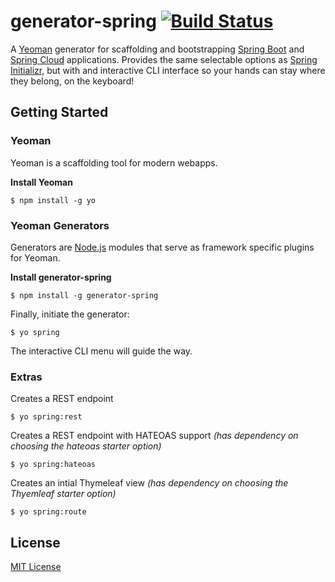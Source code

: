 # generator-spring [![Build Status](https://secure.travis-ci.org/tomaslin/generator-spring.png?branch=master)](https://travis-ci.org/tomaslin/generator-spring)

A [Yeoman](http://yeoman.io) generator for scaffolding and bootstrapping [Spring Boot](http://projects.spring.io/spring-boot/) and [Spring Cloud](http://projects.spring.io/spring-cloud/) applications. Provides the same selectable options as [Spring Initializr](http://start.spring.io), but with and interactive CLI interface so your hands can stay where they belong, on the keyboard!


## Getting Started

### Yeoman

Yeoman is a scaffolding tool for modern webapps.

**Install Yeoman**

```
$ npm install -g yo
```

### Yeoman Generators

Generators are [Node.js](https://nodejs.org) modules that serve as framework specific plugins for Yeoman.

**Install generator-spring**

```
$ npm install -g generator-spring
```

Finally, initiate the generator:

```
$ yo spring
```
The interactive CLI menu will guide the way.

### Extras

Creates a REST endpoint

```
$ yo spring:rest
```

Creates a REST endpoint with HATEOAS support *(has dependency on choosing the hateoas starter option)*

```
$ yo spring:hateoas
```

Creates an intial Thymeleaf view *(has dependency on choosing the Thyemleaf starter option)*

```
$ yo spring:route
```

## License

[MIT License](http://en.wikipedia.org/wiki/MIT_License)
